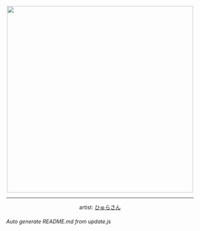 
<p align="center">
  <img width="500" src="https://nekos.best/api/v2/neko/0215.png">
  <hr/>
  <center>
    artist: <a href="https://www.pixiv.net/en/artworks/79697176">ひゅらさん</a>
  </center>
</p>


###### Auto generate README.md from update.js

